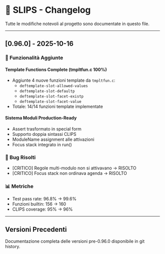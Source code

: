 # 📝 SLIPS - Changelog

Tutte le modifiche notevoli al progetto sono documentate in questo file.

---

## [0.96.0] - 2025-10-16

### 🎉 Funzionalità Aggiunte

#### Template Functions Complete (tmpltfun.c 100%)
- Aggiunte 4 nuove funzioni template da `tmpltfun.c`:
  - `deftemplate-slot-allowed-values`
  - `deftemplate-slot-defaultp`
  - `deftemplate-slot-facet-existp`
  - `deftemplate-slot-facet-value`
- Totale: 14/14 funzioni template implementate

#### Sistema Moduli Production-Ready
- Assert trasformato in special form
- Supporto doppia sintassi CLIPS
- ModuleName assignment alle attivazioni
- Focus stack integrato in run()

### 🐛 Bug Risolti
- [CRITICO] Regole multi-modulo non si attivavano → RISOLTO
- [CRITICO] Focus stack non ordinava agenda → RISOLTO

### 📊 Metriche
- Test pass rate: 96.8% → 99.6%
- Funzioni builtin: 156 → 160
- CLIPS coverage: 95% → 96%

---

## Versioni Precedenti

Documentazione completa delle versioni pre-0.96.0 disponibile in git history.

